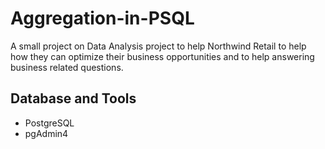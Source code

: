 # Aggregation-in-PSQL
A small project on Data Analysis project to help Northwind Retail to help how they can optimize their business opportunities and to help answering business related questions.

## Database and Tools
+ PostgreSQL
+ pgAdmin4
